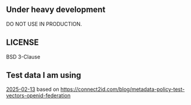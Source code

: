 ## Under heavy development

DO NOT USE IN PRODUCTION.

## LICENSE

BSD 3-Clause


## Test data I am using

[2025-02-13](https://bitbucket.org/connect2id/oauth-2.0-sdk-with-openid-connect-extensions/downloads/metadata-policy-test-vectors-2025-02-13.json) based on https://connect2id.com/blog/metadata-policy-test-vectors-openid-federation

